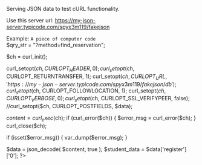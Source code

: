 Serving JSON data to test cURL functionality.

Use this server url: https://my-json-server.typicode.com/spyx3m119/fakejson

Example:
<code>A piece of computer code</code><br>
$qry_str = "?method=find_reservation";

$ch = curl_init();

curl_setopt($ch, CURLOPT_HEADER, 0);
curl_setopt($ch, CURLOPT_RETURNTRANSFER, 1);
curl_setopt($ch, CURLOPT_URL, 'https://my-json-server.typicode.com/spyx3m119/fakejson/db');
curl_setopt($ch, CURLOPT_FOLLOWLOCATION, 1);
curl_setopt($ch, CURLOPT_VERBOSE, 0);
curl_setopt($ch, CURLOPT_SSL_VERIFYPEER, false);
//curl_setopt($ch, CURLOPT_POSTFIELDS, $data);

$content = curl_exec($ch);
if (curl_error($ch)) {
    $error_msg = curl_error($ch);
}
curl_close($ch);

if (isset($error_msg)) {
    var_dump($error_msg);
}

$data = json_decode( $content, true ); 
$student_data = $data['register']['0']; 
?>
